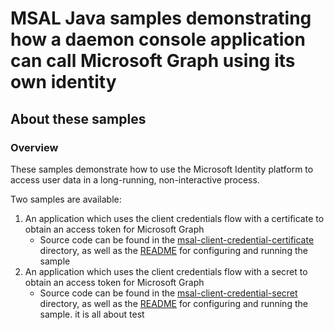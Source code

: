 # MSAL Java samples demonstrating how a daemon console application can call Microsoft Graph using its own identity

## About these samples

### Overview

These samples demonstrate how to use the Microsoft Identity platform to access user data in a long-running, non-interactive process. 

Two samples are available:
1. An application which uses the client credentials flow with a certificate to obtain an access token for Microsoft Graph
    - Source code can be found in the [msal-client-credential-certificate](msal-client-credential-certificate) directory, as well as the [README](msal-client-credential-certificate/README.md) for configuring and running the sample
1. An application which uses the client credentials flow with a secret to obtain an access token for Microsoft Graph
    - Source code can be found in the [msal-client-credential-secret](msal-client-credential-secret) directory, as well as the [README](msal-client-credential-secret/README.md) for configuring and running the sample. it is all about test
